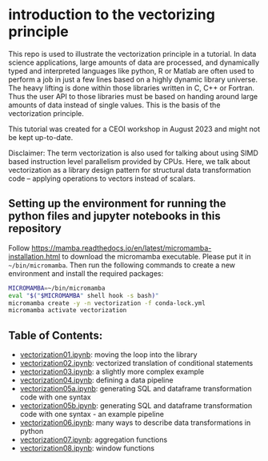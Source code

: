 # introduction to the vectorizing principle

This repo is used to illustrate the vectorization principle in a tutorial. In data science applications,
large amounts of data are processed, and dynamically typed and interpreted languages like python, R 
or Matlab are often used to perform a job in just a few lines based on a highly dynamic library universe.
The heavy lifting is done within those libraries written in C, C++ or Fortran. Thus the user API to those libraries
must be based on handing around large amounts of data instead of single values. 
This is the basis of the vectorization principle.

This tutorial was created for a CEOI workshop in August 2023 and might not be kept up-to-date.

Disclaimer: The term vectorization is also used for talking about using SIMD based instruction level parallelism 
provided by CPUs. Here, we talk about vectorization as a library design pattern for structural data transformation 
code – applying operations to vectors instead of scalars.

## Setting up the environment for running the python files and jupyter notebooks in this repository

Follow https://mamba.readthedocs.io/en/latest/micromamba-installation.html to download the micromamba executable. 
Please put it in `~/bin/micromamba`.
Then run the following commands to create a new environment and install the required packages:

```bash
MICROMAMBA=~/bin/micromamba
eval "$("$MICROMAMBA" shell hook -s bash)"
micromamba create -y -n vectorization -f conda-lock.yml
micromamba activate vectorization
```

## Table of Contents:

- [vectorization01.ipynb](vectorization01.ipynb): moving the loop into the library
- [vectorization02.ipynb](vectorization02.ipynb): vectorized translation of conditional statements
- [vectorization03.ipynb](vectorization03.ipynb): a slightly more complex example
- [vectorization04.ipynb](vectorization04.ipynb): defining a data pipeline
- [vectorization05a.ipynb](vectorization05a.ipynb): generating SQL and dataframe transformation code with one syntax
- [vectorization05b.ipynb](vectorization05b.ipynb): generating SQL and dataframe transformation code with one syntax - an example pipeline
- [vectorization06.ipynb](vectorization06.ipynb): many ways to describe data transformations in python
- [vectorization07.ipynb](vectorization07.ipynb): aggregation functions
- [vectorization08.ipynb](vectorization08.ipynb): window functions